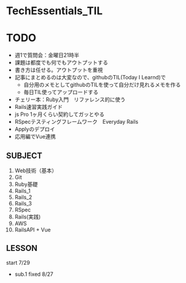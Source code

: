 # TechEssentials_TIL

# TODO
- 週1で質問会：金曜日21時半
- 課題は都度でも何でもアウトプットする
- 書き方は任せる。アウトプットを重視
- 記事にまとめるのは大変なので、githubのTIL(Today I Learnd)で
  - 自分用のメモとしてgithubのTILを使って自分だけ見れるメモを作る
  - 毎日TIL使ってアップロードする
- チェリー本：Ruby入門　リファレンス的に使う
- Rails速習実践ガイド
- js Pro 1ヶ月くらい契約してガッとやる
- RSpecテスティングフレームワーク　Everyday Rails
- Applyのデプロイ
- 応用編でVue連携

## SUBJECT ##
1. Web技術（基本）
2. Git
3. Ruby基礎
4. Rails_1
5. Rails_2
6. Rails_3
7. RSpec
8. Rails(実践)
9. AWS
10. RailsAPI + Vue

## LESSON ##
start 7/29
- sub.1 fixed 8/27
